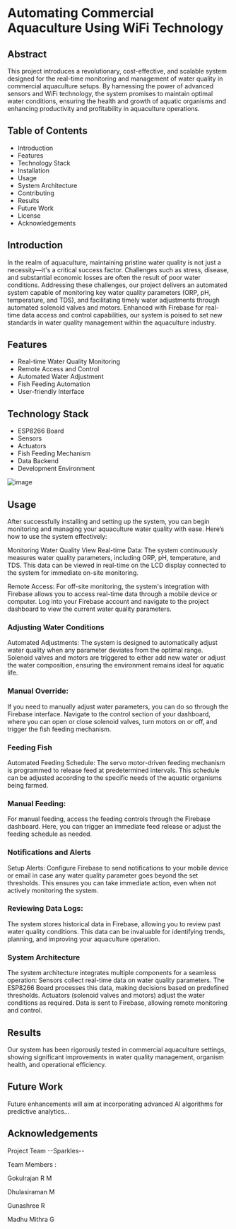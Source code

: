 
<h1>Automating Commercial Aquaculture Using WiFi Technology</h1>

<h2>Abstract</h2>
<p> This project introduces a revolutionary, cost-effective, and scalable system designed for the real-time monitoring and management of water quality in commercial aquaculture setups. By harnessing the power of advanced sensors and WiFi technology, the system promises to maintain optimal water conditions, ensuring the health and growth of aquatic organisms and enhancing productivity and profitability in aquaculture operations. </p>

<h2>Table of Contents</h2>
<ul>
    <li>Introduction</li>
    <li>Features</li>
    <li>Technology Stack</li>
    <li>Installation</li>
    <li>Usage</li>
    <li>System Architecture</li>
    <li>Contributing</li>
    <li>Results</li>
    <li>Future Work</li>
    <li>License</li>
    <li>Acknowledgements</li>
</ul>


 
  

<h2>Introduction</h2>
<p>In the realm of aquaculture, maintaining pristine water quality is not just a necessity—it's a critical success factor. Challenges such as stress, disease, and substantial economic losses are often the result of poor water conditions. Addressing these challenges, our project delivers an automated system capable of monitoring key water quality parameters (ORP, pH, temperature, and TDS), and facilitating timely water adjustments through automated solenoid valves and motors. Enhanced with Firebase for real-time data access and control capabilities, our system is poised to set new standards in water quality management within the aquaculture industry. </p>

<h2>Features</h2>
<ul>
    <li>Real-time Water Quality Monitoring</li>
    <li>Remote Access and Control</li>
    <li>Automated Water Adjustment</li>
    <li>Fish Feeding Automation</li>
    <li>User-friendly Interface</li>
</ul>

<h2>Technology Stack</h2>
<ul>
    <li>ESP8266 Board</li>
    <li>Sensors</li>
    <li>Actuators</li>
    <li>Fish Feeding Mechanism</li>
    <li>Data Backend</li>
    <li>Development Environment</li>
</ul>
 
 ![image](https://github.com/Gokulrajan2004/Vashisht/assets/119476265/a810ee79-7411-4f24-8d34-3da03ee79e7f)


<h2>Usage</h2>
<p> After successfully installing and setting up the system, you can begin monitoring and managing your aquaculture water quality with ease. Here’s how to use the system effectively:

Monitoring Water Quality
View Real-time Data: The system continuously measures water quality parameters, including ORP, pH, temperature, and TDS. This data can be viewed in real-time on the LCD display connected to the system for immediate on-site monitoring.

Remote Access: For off-site monitoring, the system's integration with Firebase allows you to access real-time data through a mobile device or computer. Log into your Firebase account and navigate to the project dashboard to view the current water quality parameters.

### Adjusting Water Conditions
Automated Adjustments: The system is designed to automatically adjust water quality when any parameter deviates from the optimal range. Solenoid valves and motors are triggered to either add new water or adjust the water composition, ensuring the environment remains ideal for aquatic life.

### Manual Override:
If you need to manually adjust water parameters, you can do so through the Firebase interface. Navigate to the control section of your dashboard, where you can open or close solenoid valves, turn motors on or off, and trigger the fish feeding mechanism.

### Feeding Fish
Automated Feeding Schedule: The servo motor-driven feeding mechanism is programmed to release feed at predetermined intervals. This schedule can be adjusted according to the specific needs of the aquatic organisms being farmed.

### Manual Feeding:
For manual feeding, access the feeding controls through the Firebase dashboard. Here, you can trigger an immediate feed release or adjust the feeding schedule as needed.

### Notifications and Alerts
Setup Alerts: Configure Firebase to send notifications to your mobile device or email in case any water quality parameter goes beyond the set thresholds. This ensures you can take immediate action, even when not actively monitoring the system.

### Reviewing Data Logs:
The system stores historical data in Firebase, allowing you to review past water quality conditions. This data can be invaluable for identifying trends, planning, and improving your aquaculture operation.

 </p>

<h3>System Architecture</h3>
<p>The system architecture integrates multiple components for a seamless operation:
Sensors collect real-time data on water quality parameters.
The ESP8266 Board processes this data, making decisions based on predefined thresholds.
Actuators (solenoid valves and motors) adjust the water conditions as required.
Data is sent to Firebase, allowing remote monitoring and control.</p>

<h2>Results</h2>
<p>Our system has been rigorously tested in commercial aquaculture settings, showing significant improvements in water quality management, organism health, and operational efficiency.</p>

<h2>Future Work</h2>
<p>Future enhancements will aim at incorporating advanced AI algorithms for predictive analytics...</p>

<h2>Acknowledgements</h2>
<p>Project Team --Sparkles--</p>
<p>Team Members :</p>
<p>Gokulrajan R M </p>
<p> Dhulasiraman M</p>
<p> Gunashree R </p>
<p> Madhu Mithra G</p>
</body>
 


